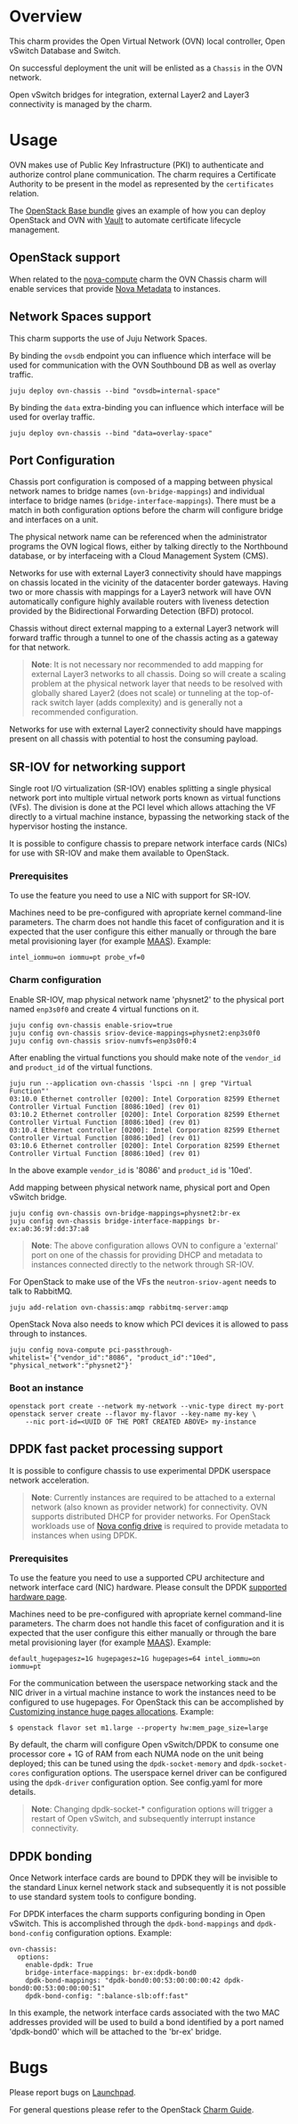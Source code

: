 # Overview

This charm provides the Open Virtual Network (OVN) local controller, Open
vSwitch Database and Switch.

On successful deployment the unit will be enlisted as a `Chassis` in the OVN
network.

Open vSwitch bridges for integration, external Layer2 and Layer3 connectivity
is managed by the charm.

# Usage

OVN makes use of Public Key Infrastructure (PKI) to authenticate and authorize
control plane communication.  The charm requires a Certificate Authority to be
present in the model as represented by the `certificates` relation.

The [OpenStack Base bundle][openstack-base-bundle] gives an example of how you
can deploy OpenStack and OVN with [Vault][charm-vault] to automate certificate
lifecycle management.

## OpenStack support

When related to the [nova-compute][charm-nova-compute] charm the OVN Chassis
charm will enable services that provide [Nova Metadata][nova-metadata] to
instances.

## Network Spaces support

This charm supports the use of Juju Network Spaces.

By binding the `ovsdb` endpoint you can influence which interface will be used
for communication with the OVN Southbound DB as well as overlay traffic.

    juju deploy ovn-chassis --bind "ovsdb=internal-space"

By binding the `data` extra-binding you can influence which interface will be
used for overlay traffic.

    juju deploy ovn-chassis --bind "data=overlay-space"

## Port Configuration

Chassis port configuration is composed of a mapping between physical network
names to bridge names (`ovn-bridge-mappings`) and individual interface to
bridge names (`bridge-interface-mappings`).  There must be a match in both
configuration options before the charm will configure bridge and interfaces on
a unit.

The physical network name can be referenced when the administrator programs the
OVN logical flows, either by talking directly to the Northbound database, or by
interfaceing with a Cloud Management System (CMS).

Networks for use with external Layer3 connectivity should have mappings on
chassis located in the vicinity of the datacenter border gateways.  Having two
or more chassis with mappings for a Layer3 network will have OVN automatically
configure highly available routers with liveness detection provided by the
Bidirectional Forwarding Detection (BFD) protocol.

Chassis without direct external mapping to a external Layer3 network will
forward traffic through a tunnel to one of the chassis acting as a gateway for
that network.

> **Note**: It is not necessary nor recommended to add mapping for external
  Layer3 networks to all chassis.  Doing so will create a scaling problem at
  the physical network layer that needs to be resolved with globally shared
  Layer2 (does not scale) or tunneling at the top-of-rack switch layer (adds
  complexity) and is generally not a recommended configuration.

Networks for use with external Layer2 connectivity should have mappings present
on all chassis with potential to host the consuming payload.

## SR-IOV for networking support

Single root I/O virtualization (SR-IOV) enables splitting a single physical
network port into multiple virtual network ports known as virtual functions
(VFs).  The division is done at the PCI level which allows attaching the VF
directly to a virtual machine instance, bypassing the networking stack of the
hypervisor hosting the instance.

It is possible to configure chassis to prepare network interface cards (NICs)
for use with SR-IOV and make them available to OpenStack.

### Prerequisites

To use the feature you need to use a NIC with support for SR-IOV.

Machines need to be pre-configured with apropriate kernel command-line
parameters.  The charm does not handle this facet of configuration and it is
expected that the user configure this either manually or through the bare metal
provisioning layer (for example [MAAS][maas]).  Example:

    intel_iommu=on iommu=pt probe_vf=0

### Charm configuration

Enable SR-IOV, map physical network name 'physnet2' to the physical port named
`enp3s0f0` and create 4 virtual functions on it.

    juju config ovn-chassis enable-sriov=true
    juju config ovn-chassis sriov-device-mappings=physnet2:enp3s0f0
    juju config ovn-chassis sriov-numvfs=enp3s0f0:4

After enabling the virtual functions you should make note of the ``vendor_id``
and ``product_id`` of the virtual functions.

    juju run --application ovn-chassis 'lspci -nn | grep "Virtual Function"'
    03:10.0 Ethernet controller [0200]: Intel Corporation 82599 Ethernet Controller Virtual Function [8086:10ed] (rev 01)
    03:10.2 Ethernet controller [0200]: Intel Corporation 82599 Ethernet Controller Virtual Function [8086:10ed] (rev 01)
    03:10.4 Ethernet controller [0200]: Intel Corporation 82599 Ethernet Controller Virtual Function [8086:10ed] (rev 01)
    03:10.6 Ethernet controller [0200]: Intel Corporation 82599 Ethernet Controller Virtual Function [8086:10ed] (rev 01)

In the above example ``vendor_id`` is '8086' and ``product_id`` is '10ed'.

Add mapping between physical network name, physical port and Open vSwitch
bridge.

    juju config ovn-chassis ovn-bridge-mappings=physnet2:br-ex
    juju config ovn-chassis bridge-interface-mappings br-ex:a0:36:9f:dd:37:a8

> **Note**: The above configuration allows OVN to configure a 'external' port
  on one of the chassis for providing DHCP and metadata to instances connected
  directly to the network through SR-IOV.

For OpenStack to make use of the VFs the ``neutron-sriov-agent`` needs to talk
to RabbitMQ.

    juju add-relation ovn-chassis:amqp rabbitmq-server:amqp

OpenStack Nova also needs to know which PCI devices it is allowed to pass
through to instances.

    juju config nova-compute pci-passthrough-whitelist='{"vendor_id":"8086", "product_id":"10ed", "physical_network":"physnet2"}'

### Boot an instance

    openstack port create --network my-network --vnic-type direct my-port
    openstack server create --flavor my-flavor --key-name my-key \
        --nic port-id=<UUID OF THE PORT CREATED ABOVE> my-instance

## DPDK fast packet processing support

It is possible to configure chassis to use experimental DPDK userspace network
acceleration.

> **Note**: Currently instances are required to be attached to a external
  network (also known as provider network) for connectivity.  OVN supports
  distributed DHCP for provider networks.  For OpenStack workloads use of
  [Nova config drive][nova-config-drive] is required to provide metadata to
  instances when using DPDK.

### Prerequisites

To use the feature you need to use a supported CPU architecture
and network interface card (NIC) hardware.  Please consult the DPDK
[supported hardware page][dpdk-hardware].

Machines need to be pre-configured with apropriate kernel command-line
parameters.  The charm does not handle this facet of configuration and it is
expected that the user configure this either manually or through the bare metal
provisioning layer (for example [MAAS][maas]).  Example:

    default_hugepagesz=1G hugepagesz=1G hugepages=64 intel_iommu=on iommu=pt

For the communication between the userspace networking stack and the NIC driver
in a virtual machine instance to work the instances need to be configured to
use hugepages.  For OpenStack this can be accomplished by
[Customizing instance huge pages allocations][instance-huge-pages].
Example:

    $ openstack flavor set m1.large --property hw:mem_page_size=large

By default, the charm will configure Open vSwitch/DPDK to consume one processor
core + 1G of RAM from each NUMA node on the unit being deployed; this can be
tuned using the ``dpdk-socket-memory`` and ``dpdk-socket-cores`` configuration
options.  The userspace kernel driver can be configured using the
``dpdk-driver`` configuration option.  See config.yaml for more details.

> **Note**: Changing dpdk-socket-\* configuration options will trigger a
  restart of Open vSwitch, and subsequently interrupt instance connectivity.

## DPDK bonding

Once Network interface cards are bound to DPDK they will be invisible to the
standard Linux kernel network stack and subsequently it is not possible to use
standard system tools to configure bonding.

For DPDK interfaces the charm supports configuring bonding in Open vSwitch.
This is accomplished through the ``dpdk-bond-mappings`` and
``dpdk-bond-config`` configuration options.  Example:

    ovn-chassis:
      options:
        enable-dpdk: True
        bridge-interface-mappings: br-ex:dpdk-bond0
        dpdk-bond-mappings: "dpdk-bond0:00:53:00:00:00:42 dpdk-bond0:00:53:00:00:00:51"
        dpdk-bond-config: ":balance-slb:off:fast"

In this example, the network interface cards associated with the two MAC
addresses provided will be used to build a bond identified by a port named
'dpdk-bond0' which will be attached to the 'br-ex' bridge.


# Bugs

Please report bugs on [Launchpad][lp-ovn-chassis].

For general questions please refer to the OpenStack [Charm Guide][cg].

<!-- LINKS -->
[cg]: https://docs.openstack.org/charm-guide/latest/
[charm-nova-compute]: https://jaas.ai/nova-compute
[charm-vault]: https://jaas.ai/vault/
[dpdk-hardware]: http://core.dpdk.org/supported/
[lp-ovn-chassis]: https://bugs.launchpad.net/charm-ovn-chassis/+filebug
[maas]: https://maas.io/
[nova-config-drive]: https://docs.openstack.org/nova/latest/user/metadata.html#config-drives
[nova-metadata]: https://docs.openstack.org/nova/latest/user/metadata.html
[instance-huge-pages]: https://docs.openstack.org/nova/latest/admin/huge-pages.html#customizing-instance-huge-pages-allocations
[openstack-base-bundle]: https://github.com/openstack-charmers/openstack-bundles/blob/master/development/openstack-base-bionic-ussuri-ovn/bundle.yaml
